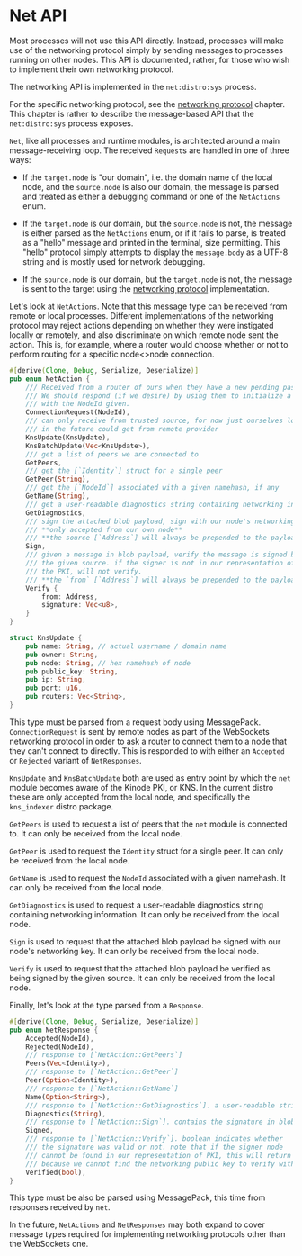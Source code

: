 # Net API

Most processes will not use this API directly.
Instead, processes will make use of the networking protocol simply by sending messages to processes running on other nodes.
This API is documented, rather, for those who wish to implement their own networking protocol.

The networking API is implemented in the `net:distro:sys` process.

For the specific networking protocol, see the [networking protocol](../system/networking_protocol.md) chapter.
This chapter is rather to describe the message-based API that the `net:distro:sys` process exposes.

`Net`, like all processes and runtime modules, is architected around a main message-receiving loop.
The received `Request`s are handled in one of three ways:

- If the `target.node` is "our domain", i.e. the domain name of the local node, and the `source.node` is also our domain, the message is parsed and treated as either a debugging command or one of the `NetActions` enum.

- If the `target.node` is our domain, but the `source.node` is not, the message is either parsed as the `NetActions` enum, or if it fails to parse, is treated as a "hello" message and printed in the terminal, size permitting. This "hello" protocol simply attempts to display the `message.body` as a UTF-8 string and is mostly used for network debugging.

- If the `source.node` is our domain, but the `target.node` is not, the message is sent to the target using the [networking protocol](../system/networking_protocol.md) implementation.

Let's look at `NetActions`. Note that this message type can be received from remote or local processes.
Different implementations of the networking protocol may reject actions depending on whether they were instigated locally or remotely, and also discriminate on which remote node sent the action.
This is, for example, where a router would choose whether or not to perform routing for a specific node<>node connection.

```rust
#[derive(Clone, Debug, Serialize, Deserialize)]
pub enum NetAction {
    /// Received from a router of ours when they have a new pending passthrough for us.
    /// We should respond (if we desire) by using them to initialize a routed connection
    /// with the NodeId given.
    ConnectionRequest(NodeId),
    /// can only receive from trusted source, for now just ourselves locally,
    /// in the future could get from remote provider
    KnsUpdate(KnsUpdate),
    KnsBatchUpdate(Vec<KnsUpdate>),
    /// get a list of peers we are connected to
    GetPeers,
    /// get the [`Identity`] struct for a single peer
    GetPeer(String),
    /// get the [`NodeId`] associated with a given namehash, if any
    GetName(String),
    /// get a user-readable diagnostics string containing networking inforamtion
    GetDiagnostics,
    /// sign the attached blob payload, sign with our node's networking key.
    /// **only accepted from our own node**
    /// **the source [`Address`] will always be prepended to the payload**
    Sign,
    /// given a message in blob payload, verify the message is signed by
    /// the given source. if the signer is not in our representation of
    /// the PKI, will not verify.
    /// **the `from` [`Address`] will always be prepended to the payload**
    Verify {
        from: Address,
        signature: Vec<u8>,
    }
}

struct KnsUpdate {
    pub name: String, // actual username / domain name
    pub owner: String,
    pub node: String, // hex namehash of node
    pub public_key: String,
    pub ip: String,
    pub port: u16,
    pub routers: Vec<String>,
}
```

This type must be parsed from a request body using MessagePack.
`ConnectionRequest` is sent by remote nodes as part of the WebSockets networking protocol in order to ask a router to connect them to a node that they can't connect to directly.
This is responded to with either an `Accepted` or `Rejected` variant of `NetResponses`.

`KnsUpdate` and `KnsBatchUpdate` both are used as entry point by which the `net` module becomes aware of the Kinode PKI, or KNS.
In the current distro these are only accepted from the local node, and specifically the `kns_indexer` distro package.

`GetPeers` is used to request a list of peers that the `net` module is connected to. It can only be received from the local node.

`GetPeer` is used to request the `Identity` struct for a single peer. It can only be received from the local node.

`GetName` is used to request the `NodeId` associated with a given namehash. It can only be received from the local node.

`GetDiagnostics` is used to request a user-readable diagnostics string containing networking information. It can only be received from the local node.

`Sign` is used to request that the attached blob payload be signed with our node's networking key. It can only be received from the local node.

`Verify` is used to request that the attached blob payload be verified as being signed by the given source. It can only be received from the local node.


Finally, let's look at the type parsed from a `Response`.

```rust
#[derive(Clone, Debug, Serialize, Deserialize)]
pub enum NetResponse {
    Accepted(NodeId),
    Rejected(NodeId),
    /// response to [`NetAction::GetPeers`]
    Peers(Vec<Identity>),
    /// response to [`NetAction::GetPeer`]
    Peer(Option<Identity>),
    /// response to [`NetAction::GetName`]
    Name(Option<String>),
    /// response to [`NetAction::GetDiagnostics`]. a user-readable string.
    Diagnostics(String),
    /// response to [`NetAction::Sign`]. contains the signature in blob
    Signed,
    /// response to [`NetAction::Verify`]. boolean indicates whether
    /// the signature was valid or not. note that if the signer node
    /// cannot be found in our representation of PKI, this will return false,
    /// because we cannot find the networking public key to verify with.
    Verified(bool),
}
```

This type must be also be parsed using MessagePack, this time from responses received by `net`.

In the future, `NetActions` and `NetResponses` may both expand to cover message types required for implementing networking protocols other than the WebSockets one.
